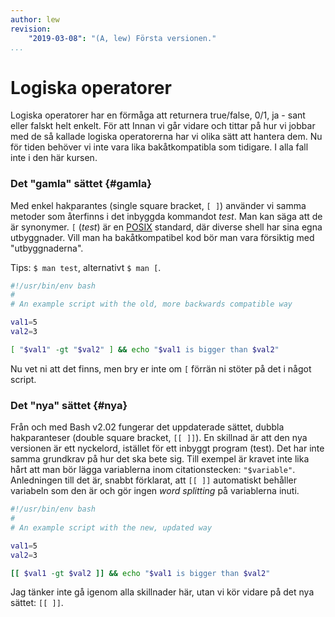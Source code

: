 ```yaml
---
author: lew
revision:
    "2019-03-08": "(A, lew) Första versionen."
...
```

Logiska operatorer
=======================

Logiska operatorer har en förmåga att returnera true/false, 0/1, ja - sant eller falskt helt enkelt. För att
Innan vi går vidare och tittar på hur vi jobbar med de så kallade logiska operatorerna har vi olika sätt att hantera dem. Nu för tiden behöver vi inte vara lika bakåtkompatibla som tidigare. I alla fall inte i den här kursen.



### Det "gamla" sättet {#gamla}

Med enkel hakparantes (single square bracket, `[ ]`) använder vi samma metoder som återfinns i det inbyggda kommandot *test*. Man kan säga att de är synonymer. `[` (*test*) är en [POSIX](https://sv.wikipedia.org/wiki/POSIX) standard, där diverse shell har sina egna utbyggnader. Vill man ha bakåtkompatibel kod bör man vara försiktig med "utbyggnaderna".

Tips: `$ man test`, alternativt `$ man [`.

```bash
#!/usr/bin/env bash
#
# An example script with the old, more backwards compatible way

val1=5
val2=3

[ "$val1" -gt "$val2" ] && echo "$val1 is bigger than $val2"
```

Nu vet ni att det finns, men bry er inte om `[` förrän ni stöter på det i något script.



### Det "nya" sättet {#nya}

Från och med Bash v2.02 fungerar det uppdaterade sättet, dubbla hakparanteser (double square bracket, `[[ ]]`). En skillnad är att den nya versionen är ett nyckelord, istället för ett inbyggt program (test). Det har inte samma grundkrav på hur det ska bete sig. Till exempel är kravet inte lika hårt att man bör lägga variablerna inom citationstecken: `"$variable"`. Anledningen till det är, snabbt förklarat, att `[[ ]]` automatiskt behåller variabeln som den är och gör ingen *word splitting* på variablerna inuti.

```bash
#!/usr/bin/env bash
#
# An example script with the new, updated way

val1=5
val2=3

[[ $val1 -gt $val2 ]] && echo "$val1 is bigger than $val2"
```

Jag tänker inte gå igenom alla skillnader här, utan vi kör vidare på det nya sättet: `[[ ]]`.
